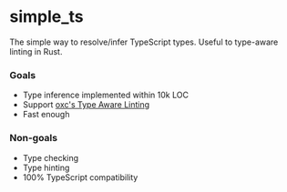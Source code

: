 # simple_ts

The simple way to resolve/infer TypeScript types. Useful to type-aware linting in Rust.

### Goals

- Type inference implemented within 10k LOC
- Support [oxc's Type Aware Linting](https://github.com/oxc-project/oxc/issues/3105)
- Fast enough

### Non-goals

- Type checking
- Type hinting
- 100% TypeScript compatibility
